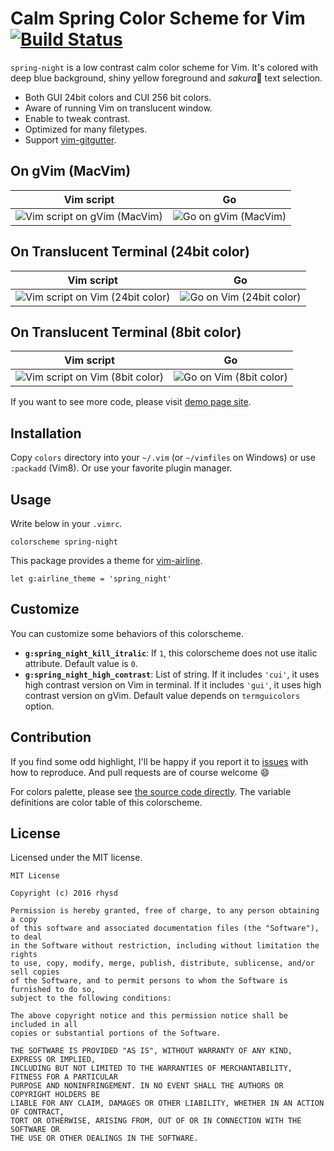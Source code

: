 Calm Spring Color Scheme for Vim [![Build Status][]](https://travis-ci.org/rhysd/vim-color-spring-night)
================================

`spring-night` is a low contrast calm color scheme for Vim. It's colored with deep blue background, shiny yellow foreground and *sakura*:cherry_blossom: text selection.

- Both GUI 24bit colors and CUI 256 bit colors.
- Aware of running Vim on translucent window.
- Enable to tweak contrast.
- Optimized for many filetypes.
- Support [vim-gitgutter][].


## On gVim (MacVim)

| Vim script                       | Go                       |
|----------------------------------|--------------------------|
| ![Vim script on gVim (MacVim)][] | ![Go on gVim (MacVim)][] |


## On Translucent Terminal (24bit color)

| Vim script                           | Go                           |
|--------------------------------------|------------------------------|
| ![Vim script on Vim (24bit color)][] | ![Go on Vim (24bit color)][] |


## On Translucent Terminal (8bit color)

| Vim script                          | Go                          |
|-------------------------------------|-----------------------------|
| ![Vim script on Vim (8bit color)][] | ![Go on Vim (8bit color)][] |

If you want to see more code, please visit [demo page site][].

## Installation

Copy `colors` directory into your `~/.vim` (or `~/vimfiles` on Windows) or use `:packadd` (Vim8). Or use your favorite plugin manager.


## Usage

Write below in your `.vimrc`.

```vim
colorscheme spring-night
```

This package provides a theme for [vim-airline][].

```vim
let g:airline_theme = 'spring_night'
```


## Customize

You can customize some behaviors of this colorscheme.

- **`g:spring_night_kill_itralic`**: If `1`, this colorscheme does not use italic attribute. Default value is `0`.
- **`g:spring_night_high_contrast`**: List of string. If it includes `'cui'`, it uses high contrast version on Vim in terminal. If it includes `'gui'`, it uses high contrast version on gVim. Default value depends on `termguicolors` option.


## Contribution

If you find some odd highlight, I'll be happy if you report it to [issues](https://github.com/rhysd/vim-color-spring-night/issues/new) with how to reproduce.
And pull requests are of course welcome :smile:

For colors palette, please see [the source code directly](https://github.com/rhysd/vim-color-spring-night/blob/master/colors/spring-night.vim).
The variable definitions are color table of this colorscheme.

## License

Licensed under the MIT license.

    MIT License

    Copyright (c) 2016 rhysd

    Permission is hereby granted, free of charge, to any person obtaining a copy
    of this software and associated documentation files (the "Software"), to deal
    in the Software without restriction, including without limitation the rights
    to use, copy, modify, merge, publish, distribute, sublicense, and/or sell copies
    of the Software, and to permit persons to whom the Software is furnished to do so,
    subject to the following conditions:

    The above copyright notice and this permission notice shall be included in all
    copies or substantial portions of the Software.

    THE SOFTWARE IS PROVIDED "AS IS", WITHOUT WARRANTY OF ANY KIND, EXPRESS OR IMPLIED,
    INCLUDING BUT NOT LIMITED TO THE WARRANTIES OF MERCHANTABILITY, FITNESS FOR A PARTICULAR
    PURPOSE AND NONINFRINGEMENT. IN NO EVENT SHALL THE AUTHORS OR COPYRIGHT HOLDERS BE
    LIABLE FOR ANY CLAIM, DAMAGES OR OTHER LIABILITY, WHETHER IN AN ACTION OF CONTRACT,
    TORT OR OTHERWISE, ARISING FROM, OUT OF OR IN CONNECTION WITH THE SOFTWARE OR
    THE USE OR OTHER DEALINGS IN THE SOFTWARE.

[demo page site]: https://rhysd.github.io/vim-color-spring-night
[vim-airline]: https://github.com/vim-airline/vim-airline
[vim-gitgutter]: https://github.com/airblade/vim-gitgutter
[Vim script on gVim (MacVim)]: https://github.com/rhysd/ss/blob/master/vim-color-spring-night/gui-vim.jpg?raw=true
[Go on gVim (MacVim)]: https://github.com/rhysd/ss/blob/master/vim-color-spring-night/gui-go.jpg?raw=true
[Vim script on Vim (24bit color)]: https://github.com/rhysd/ss/blob/master/vim-color-spring-night/terminal-64bit-vim.jpg?raw=true
[Go on Vim (24bit color)]: https://github.com/rhysd/ss/blob/master/vim-color-spring-night/terminal-64bit-go.jpg?raw=true
[Vim script on Vim (8bit color)]: https://github.com/rhysd/ss/blob/master/vim-color-spring-night/terminal-8bit-vim.jpg?raw=true
[Go on Vim (8bit color)]: https://github.com/rhysd/ss/blob/master/vim-color-spring-night/terminal-8bit-go.jpg?raw=true
[Build Status]: https://travis-ci.org/rhysd/vim-color-spring-night.svg?branch=travis
